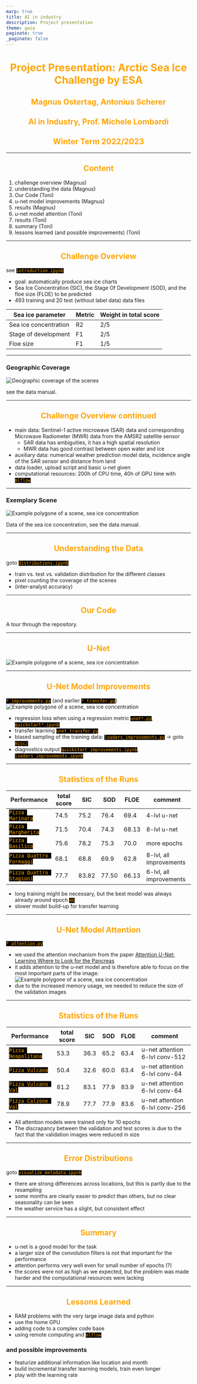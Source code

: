 ```yaml
---
marp: true
title: AI in industry
description: Project presentation
theme: gaia
paginate: true
_paginate: false
---
```


<style>
section {
  background: black;
  color: white;
  font-size: 26px;
  padding: 40px;
}

h1 {
  color: orange;
  text-align: center 
}

h2 {
  color: orange;
  text-align: center 
}

strong {
  font-weight: bold;
  color: orange;
}
  
code {
  color: orange;
  background: black;
}
</style>

# Project Presentation: Arctic Sea Ice Challenge by ESA

## Magnus Ostertag, Antonius Scherer
## AI in Industry, Prof. Michele Lombardi
## Winter Term 2022/2023

---

## Content

1. challenge overview (Magnus)
2. understanding the data (Magnus)
3. Our Code (Toni)
4. u-net model improvements (Magnus)
5. results (Magnus)
6. u-net model attention (Toni)
7. results (Toni)
8. summary (Toni)
9. lessons learned (and possible improvements) (Toni)

---

## Challenge Overview

see `introduction.ipynb`

* goal: automatically produce sea ice charts
* Sea Ice Concentration (SIC), the Stage Of Development (SOD), and the floe size (FLOE) to be predicted
* 493 training and 20 test (without label data) data files

Sea ice parameter | Metric | Weight in total score
---|---|---
Sea ice concentration | R2 | 2/5
Stage of development | F1 | 2/5
Floe size | F1 | 1/5

---

### Geographic Coverage

![Geographic coverage of the scenes](presentation_pics/coverage_fig1_manual.png)

see the data manual.

---

## Challenge Overview continued

* main data: Sentinel-1 active microwave (SAR) data and corresponding Microwave Radiometer (MWR) data from the AMSR2 satellite sensor
  * SAR data has ambiguities, it has a high spatial resolution
  * MWR data has good contrast between open water and ice
* auxiliary data: numerical weather prediction model data, incidence angle of the SAR sensor and distance from land
* data loader, upload script and basic u-net given
* computational resources: 200h of CPU time, 40h of GPU time with `mlflow`

---

### Exemplary Scene

![Example polygone of a scene, sea ice concentration](presentation_pics/polygon_icechart_fig11_manual.png)

Data of the sea ice concentration, see the data manual.

---

## Understanding the Data

goto `distributions.ipynb`

* train vs. test vs. validation distribution for the different classes
* pixel counting the coverage of the scenes
* (inter-analyst accuracy)

---

## Our Code

A tour through the repository.

---

## U-Net

![Example polygone of a scene, sea ice concentration](presentation_pics/unet.png)

---

## U-Net Model Improvements

`*_improvements.py` (and earlier `*_transfer.py`)
![Example polygone of a scene, sea ice concentration](presentation_pics/unet.png)
* regression loss when using a regression metric `unet*.py`, `quickstart*.ipynb`
* transfer learning `unet_transfer.py`
* biased sampling of the training data: `loaders_improvements.py` -> goto `misc/`
* diagnostics output `quickstart_improvements.ipynb`, `loaders_improvements.ipynb`

---

## Statistics of the Runs

Performance | total score | SIC | SOD | FLOE | comment
---|---|---|---|---|---
`Pizza Marinara` | 74.5 | 75.2 | 76.4 | 69.4 | 4-lvl u-net
`Pizza Margherita` | 71.5 | 70.4 | 74.3 | 68.13 | 8-lvl u-net
`Pizza Basilico` | 75.6 | 78.2 | 75.3 | 70.0 | more epochs
`Pizza Quattro Formaggi` | 68.1 | 68.8 | 69.9 | 62.8 | 8-lvl, all improvements
`Pizza Quattro Stagioni` | 77.7 | 83.82 | 77.50 | 66.13 | 6-lvl, all improvements

* long training might be necessary, but the best model was always already around epoch `40`
* slower model build-up for transfer learning

---
## U-Net Model Attention

`*_attention.py`

* we used the attention mechanism from the paper [Attention U-Net: Learning Where to Look for the Pancreas](https://arxiv.org/abs/1804.03999)
* it adds attention to the u-net model and is therefore able to focus on the most important parts of the image:
![Example polygone of a scene, sea ice concentration](presentation_pics/unet_attention.png)
* due to the increased memory usage, we needed to reduce the size of the validation images
---

## Statistics of the Runs

Performance | total score | SIC | SOD | FLOE | comment
---|---|---|---|---|---
`Pizza Neapolitana` | 53.3 | 36.3 | 65.2 | 63.4 | u-net attention 6-lvl conv-512
`Pizza Vulcano` | 50.4 | 32.6 | 60.0 | 63.4 | u-net attention 6-lvl conv-64
`Pizza Vulcano Val` | 81.2 | 83.1 | 77.9 | 83.9 | u-net attention 6-lvl conv-64
`Pizza Calzone Val` | 78.9 | 77.7 | 77.9 | 83.6 | u-net attention 6-lvl conv-256


* All attention models were trained only for 10 epochs
* The discrapancy between the validation and test scores is due to the fact that the validation images were reduced in size


---
## Error Distributions

goto `visualize_metadata.ipynb`

* there are strong differences across locations, but this is partly due to the resampling
* some months are clearly easier to predict than others, but no clear seasonality can be seen
* the weather service has a slight, but consistent effect

---

## Summary

* u-net is a good model for the task
* a larger size of the convolution filters is not that important for the performance
* attention performs very well even for small number of epochs (?)
* the scores were not as high as we expected, but the problem was made harder and the computational resources were lacking

---

## Lessons Learned

* RAM problems with the very large image data and python
* use the home GPU
* adding code to a complex code base
* using remote computing and `mlflow`

### and possible improvements

* featurize additional information like location and month
* build incremental transfer learning models, train even longer
* play with the learning rate
